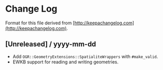 # Change Log

Format for this file derived from [http://keepachangelog.com](http://keepachangelog.com).

## [Unreleased] / yyyy-mm-dd

* Add `OGR::GeometryExtensions::SpatialiteWrappers` with `#make_valid`.
* EWKB support for reading and writing geometries.
